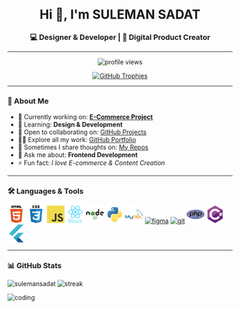 <h1 align="center">Hi 👋, I'm SULEMAN SADAT</h1>
<h3 align="center">💻 Designer & Developer | 🎨 Digital Product Creator</h3>

---

<p align="center">
  <img src="https://komarev.com/ghpvc/?username=sulemansadat&label=Profile%20views&color=0e75b6&style=flat" alt="profile views" />
</p>

<p align="center">
  <a href="https://github.com/ryo-ma/github-profile-trophy">
    <img src="https://github-profile-trophy.vercel.app/?username=sulemansadat&theme=gruvbox&row=1&column=6&margin-w=10&margin-h=10" alt="GitHub Trophies" />
  </a>
</p>

---

### 🚀 About Me  
- 🔭 Currently working on: [**E-Commerce Project**](https://sulemansadat.github.io/eCommerce/)  
- 🌱 Learning: **Design & Development**  
- 👯 Open to collaborating on: [GitHub Projects](https://github.com/SulemanSadat/)  
- 👨‍💻 Explore all my work: [GitHub Portfolio](https://github.com/SulemanSadat/)  
- 📝 Sometimes I share thoughts on: [My Repos](https://github.com/SulemanSadat/)  
- 💬 Ask me about: **Frontend Development**  
- ⚡ Fun fact: *I love E-commerce & Content Creation*  

---

### 🛠️ Languages & Tools  
<p align="left">
  <a href="https://www.w3.org/html/" target="_blank"><img src="https://raw.githubusercontent.com/devicons/devicon/master/icons/html5/html5-original-wordmark.svg" alt="html5" width="40" height="40"/></a>
  <a href="https://www.w3schools.com/css/" target="_blank"><img src="https://raw.githubusercontent.com/devicons/devicon/master/icons/css3/css3-original-wordmark.svg" alt="css3" width="40" height="40"/></a>
  <a href="https://developer.mozilla.org/en-US/docs/Web/JavaScript" target="_blank"><img src="https://raw.githubusercontent.com/devicons/devicon/master/icons/javascript/javascript-original.svg" alt="javascript" width="40" height="40"/></a>
  <a href="https://reactjs.org/" target="_blank"><img src="https://raw.githubusercontent.com/devicons/devicon/master/icons/react/react-original-wordmark.svg" alt="react" width="40" height="40"/></a>
  <a href="https://nodejs.org" target="_blank"><img src="https://raw.githubusercontent.com/devicons/devicon/master/icons/nodejs/nodejs-original-wordmark.svg" alt="nodejs" width="40" height="40"/></a>
  <a href="https://www.python.org" target="_blank"><img src="https://raw.githubusercontent.com/devicons/devicon/master/icons/python/python-original.svg" alt="python" width="40" height="40"/></a>
  <a href="https://www.mysql.com/" target="_blank"><img src="https://raw.githubusercontent.com/devicons/devicon/master/icons/mysql/mysql-original-wordmark.svg" alt="mysql" width="40" height="40"/></a>
  <a href="https://www.figma.com/" target="_blank"><img src="https://www.vectorlogo.zone/logos/figma/figma-icon.svg" alt="figma" width="40" height="40"/></a>
  <a href="https://git-scm.com/" target="_blank"><img src="https://www.vectorlogo.zone/logos/git-scm/git-scm-icon.svg" alt="git" width="40" height="40"/></a>
  <a href="https://www.php.net" target="_blank"><img src="https://raw.githubusercontent.com/devicons/devicon/master/icons/php/php-original.svg" alt="php" width="40" height="40"/></a>
  <a href="https://learn.microsoft.com/en-us/dotnet/csharp/" target="_blank"><img src="https://raw.githubusercontent.com/devicons/devicon/master/icons/csharp/csharp-original.svg" alt="csharp" width="40" height="40"/></a>
  <a href="https://flutter.dev" target="_blank"><img src="https://raw.githubusercontent.com/devicons/devicon/master/icons/flutter/flutter-original.svg" alt="flutter" width="40" height="40"/></a>

</p>

---

### 📊 GitHub Stats  
<p align="left">
  <img src="https://github-readme-stats.vercel.app/api?username=sulemansadat&show_icons=true&theme=radical" alt="sulemansadat" />
  <img src="https://github-readme-streak-stats.herokuapp.com/?user=sulemansadat&theme=radical" alt="streak" />
</p>

<p><img align='left' alt='coding' width='300' src="https://cdn.dribbble.com/users/1019864/screenshots/3079099/media/9e5055da2ee6c899aab9403ceb7d0dc3.gif"></p>
